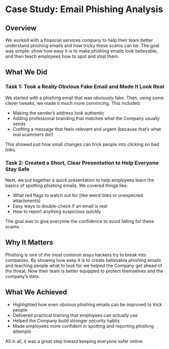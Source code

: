 # Case Study: Email Phishing Analysis

## Overview  
We worked with a financial services company to help their team better understand phishing emails and how tricky these scams can be. The goal was simple: show how easy it is to make phishing emails look believable, and then teach employees how to spot and stop them.

## What We Did

### Task 1: Took a Really Obvious Fake Email and Made It Look Real  
We started with a phishing email that was obviously fake. Then, using some clever tweaks, we made it much more convincing. This included:  
- Making the sender’s address look authentic  
- Adding professional branding that matches what the Company usually sends  
- Crafting a message that feels relevant and urgent (because that’s what real scammers do!)  

This showed just how small changes can trick people into clicking on bad links.

### Task 2: Created a Short, Clear Presentation to Help Everyone Stay Safe  
Next, we put together a quick presentation to help employees learn the basics of spotting phishing emails. We covered things like:  
- What red flags to watch out for (like weird links or unexpected attachments)  
- Easy ways to double-check if an email is real  
- How to report anything suspicious quickly  

The goal was to give everyone the confidence to avoid falling for these scams.

## Why It Matters  
Phishing is one of the most common ways hackers try to break into companies. By showing how easy it is to create believable phishing emails and teaching people what to look for we helped the Company get ahead of the threat. Now their team is better equipped to protect themselves and the company’s data.

## What We Achieved  
- Highlighted how even obvious phishing emails can be improved to trick people  
- Delivered practical training that employees can actually use  
- Helped the Company build stronger security habits  
- Made employees more confident in spotting and reporting phishing attempts  

All in all, it was a great step toward keeping everyone safer online.
